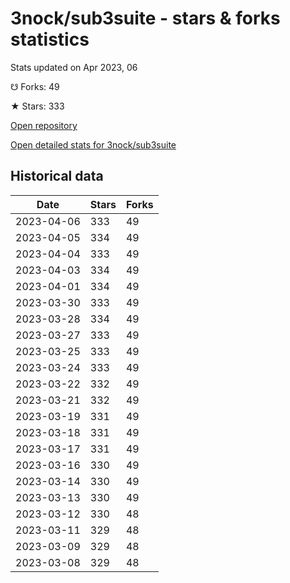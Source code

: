 # 3nock/sub3suite - stars & forks statistics

Stats updated on Apr 2023, 06

☋ Forks: 49

★ Stars: 333

[Open repository](https://github.com/3nock/sub3suite)

[Open detailed stats for 3nock/sub3suite](https://reviewgithub.com/rep/3nock/sub3suite)

## Historical data
| Date | Stars | Forks |
|------|-------|-------|
| 2023-04-06 | 333 | 49 | 
| 2023-04-05 | 334 | 49 | 
| 2023-04-04 | 333 | 49 | 
| 2023-04-03 | 334 | 49 | 
| 2023-04-01 | 334 | 49 | 
| 2023-03-30 | 333 | 49 | 
| 2023-03-28 | 334 | 49 | 
| 2023-03-27 | 333 | 49 | 
| 2023-03-25 | 333 | 49 | 
| 2023-03-24 | 333 | 49 | 
| 2023-03-22 | 332 | 49 | 
| 2023-03-21 | 332 | 49 | 
| 2023-03-19 | 331 | 49 | 
| 2023-03-18 | 331 | 49 | 
| 2023-03-17 | 331 | 49 | 
| 2023-03-16 | 330 | 49 | 
| 2023-03-14 | 330 | 49 | 
| 2023-03-13 | 330 | 49 | 
| 2023-03-12 | 330 | 48 | 
| 2023-03-11 | 329 | 48 | 
| 2023-03-09 | 329 | 48 | 
| 2023-03-08 | 329 | 48 | 

